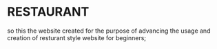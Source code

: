 # RESTAURANT

so this the website created for the purpose of advancing the usage and creation of resturant style website for beginners;
